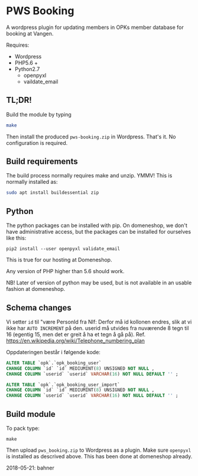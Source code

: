 PWS Booking
===

A wordpress plugin for updating members in OPKs member database for booking at Vangen.

Requires:

  * Wordpress
  * PHP5.6 +
  * Python2.7
    * openpyxl
    * vaildate_email

TL;DR!
---
Build the module by typing 
```bash
make
```

Then install the produced `pws-booking.zip` in Wordpress. That's it. No configuration is required.

Build requirements
---
The build process normally requires make and unzip. YMMV! This is normally installed as:
```bash
sudo apt install buildessential zip
```

Python
---
The python packages can be installed with pip. On domeneshop, we don't have administrative access, but the packages can be installed for ourselves like this:
```
pip2 install --user openpyxl validate_email
```
This is true for our hosting at Domeneshop.

Any version of PHP higher than 5.6 should work.

NB! Later of version of python may be used, but is not available in an usable fashion at domeneshop.

Schema changes
---

Vi setter `id` til "være PersonId fra NIf: Derfor må id kollonen endres, slik at vi ikke har
`AUTO INCREMENT` på den. userid må utvides fra nuværende 8 tegn til 16 (egentig 15, men det
er greit å ha et tegn å gå på).
Ref. https://en.wikipedia.org/wiki/Telephone_numbering_plan

Oppdateringen består i følgende kode:

```sql
ALTER TABLE `opk`.`opk_booking_user`
CHANGE COLUMN `id` `id` MEDIUMINT(8) UNSIGNED NOT NULL ,
CHANGE COLUMN `userid` `userid` VARCHAR(16) NOT NULL DEFAULT '' ;

ALTER TABLE `opk`.`opk_booking_user_import`
CHANGE COLUMN `id` `id` MEDIUMINT(8) UNSIGNED NOT NULL ,
CHANGE COLUMN `userid` `userid` VARCHAR(16) NOT NULL DEFAULT '' ;
```

Build module
---
To pack type:
```
make
```
Then upload `pws_booking.zip` to Wordpress as a plugin. Make sure `openpyxl`
is installed as descrived above. This has been done at domeneshop already.

2018-05-21: bahner

